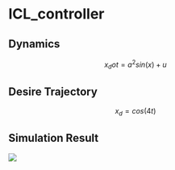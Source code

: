 # ICL_controller

## Dynamics
```math
x_dot = a^2sin(x) + u
```
## Desire Trajectory
```math
x_d = cos(4t)
```

## Simulation Result
![](https://i.imgur.com/HHniCWP.png)
